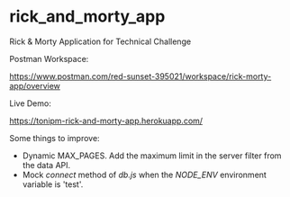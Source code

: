 # rick_and_morty_app
Rick &amp; Morty Application for Technical Challenge

Postman Workspace:

https://www.postman.com/red-sunset-395021/workspace/rick-morty-app/overview

Live Demo:

https://tonipm-rick-and-morty-app.herokuapp.com/


Some things to improve:

- Dynamic MAX_PAGES. Add the maximum limit in the server filter from the data API.
- Mock *connect* method of *db.js* when the *NODE_ENV* environment variable is 'test'.
